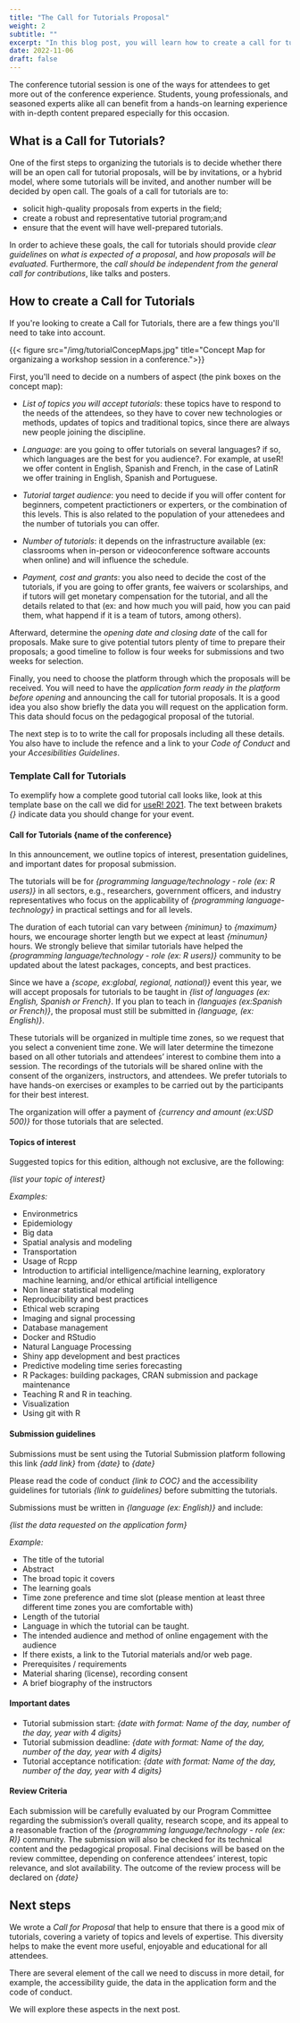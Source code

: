 ```yaml
---
title: "The Call for Tutorials Proposal"
weight: 2
subtitle: ""
excerpt: "In this blog post, you will learn how to create a call for tutorials for a conference."
date: 2022-11-06
draft: false
---
```


The conference tutorial session is one of the ways for attendees to get more out of the conference experience. Students, young professionals, and seasoned experts alike all can benefit from a hands-on learning experience with in-depth content prepared especially for this occasion.

## What is a Call for Tutorials?

One of the first steps to organizing the tutorials is to decide whether there will be an open call for tutorial proposals, will be by invitations, or a hybrid model, where some tutorials will be invited, and another number will be decided by open call. The goals of a call for tutorials are to:

- solicit high-quality proposals from experts in the field;
- create a robust and representative tutorial program;and
- ensure that the event will have well-prepared tutorials.

In order to achieve these goals, the call for tutorials should provide _clear guidelines_ on _what is expected of a proposal_, and _how proposals will be evaluated_. Furthermore, the _call should be independent from the general call for contributions_, like talks and posters.   

## How to create a Call for Tutorials

If you're looking to create a Call for Tutorials, there are a few things you'll need to take into account. 

{{< figure src="/img/tutorialConcepMaps.jpg" title="Concept Map for organizaing a workshop session in a conference.">}}

First, you'll need to decide on a numbers of aspect (the pink boxes on the concept map):

* _List of topics you will accept tutorials_: these topics have to respond to the needs of the attendees, so they have to cover new technologies or methods, updates of topics and traditional topics, since there are always new people joining the discipline.

* _Language_: are you going to offer tutorials on several languages? if so, which languages are the best for you audience?.  For example, at useR! we offer content in English, Spanish and French, in the case of LatinR we offer training in English, Spanish and Portuguese.

* _Tutorial target audience_: you need to decide if you will offer content for beginners, competent practictioners or experters, or the combination of this levels. This is also related to the population of your attenedees and the number of tutorials you can offer.

* _Number of tutorials_: it depends on the infrastructure available (ex: classrooms when in-person or videoconference software accounts when online) and will influence the schedule.

* _Payment, cost and grants_: you also need to decide the cost of the tutorials, if you are going to offer grants, fee waivers or scolarships, and if tutors will get monetary compensation for the tutorial, and all the details related to that (ex: and how much you will paid, how you can paid them, what happend if it is a team of tutors, among others).  


Afterward, determine the _opening date and closing date_ of the call for proposals.  Make sure to give potential tutors plenty of time to prepare their proposals; a good timeline to follow is four weeks for submissions and two weeks for selection. 

Finally, you need to choose the platform through which the proposals will be received. You will need to have the _application form ready in the platform before opening_ and announcing the call for tutorial proposals. It is a good idea you also show briefly the data you will request on the application form. This data should focus on the pedagogical proposal of the tutorial.

The next step is to to write the call for proposals including all these details.  You also have to include the refence and a link to your _Code of Conduct_ and your _Accesibilities Guidelines_. 


### Template Call for Tutorials

To exemplify how a complete good tutorial call looks like, look at this template base on the call we did for [useR! 2021](https://user2021.r-project.org).  The text between brakets _{}_ indicate data you should change for your event.

#### Call for Tutorials {name of the conference}

In this announcement, we outline topics of interest, presentation guidelines, and important dates for proposal submission.

The tutorials will be for _{programming language/technology - role (ex: R users)}_ in all sectors, e.g., researchers, government officers, and industry representatives who focus on the applicability of _{programming language-technology}_ in practical settings and for all levels.

The duration of each tutorial can vary between _{minimun}_ to _{maximum}_ hours, we encourage shorter length but we expect at least _{minumun}_ hours. We strongly believe that similar tutorials have helped the _{programming language/technology - role (ex: R users)}_ community to be updated about the latest packages, concepts, and best practices.

Since we have a _{scope, ex:global, regional, national)}_ event this year, we will accept proposals for tutorials to be taught in _{list of languages (ex: English, Spanish or French}_. If you plan to teach in _{languajes (ex:Spanish or French)}_, the proposal must still be submitted in _{language, (ex: English)}_.

These tutorials will be organized in multiple time zones, so we request that you select a convenient time zone. We will later determine the timezone based on all other tutorials and attendees’ interest to combine them into a session. The recordings of the tutorials will be shared online with the consent of the organizers, instructors, and attendees. We prefer tutorials to have hands-on exercises or examples to be carried out by the participants for their best interest.

The organization will offer a payment of _{currency and amount (ex:USD 500)}_ for those tutorials that are selected.

#### Topics of interest
Suggested topics for this edition, although not exclusive, are the following:

_{list your topic of interest}_

_Examples:_ 
* Environmetrics
* Epidemiology
* Big data
* Spatial analysis and modeling
* Transportation
* Usage of Rcpp
* Introduction to artificial intelligence/machine learning, exploratory machine learning, and/or ethical artificial intelligence
* Non linear statistical modeling
* Reproducibility and best practices
* Ethical web scraping
* Imaging and signal processing
* Database management
* Docker and RStudio
* Natural Language Processing
* Shiny app development and best practices
* Predictive modeling time series forecasting
* R Packages: building packages, CRAN submission and package maintenance
* Teaching R and R in teaching.
* Visualization
* Using git with R

#### Submission guidelines

Submissions must be sent using the Tutorial Submission platform following this link _{add link}_ from _{date}_ to _{date}_

Please read the code of conduct _{link to COC}_ and the accessibility guidelines for tutorials _{link to guidelines}_ before submitting the tutorials.

Submissions must be written in _{language (ex: English)}_ and include:

_{list the data requested on the application form}_

_Example:_ 
* The title of the tutorial
* Abstract
* The broad topic it covers
* The learning goals
* Time zone preference and time slot (please mention at least three different time zones you are comfortable with)
* Length of the tutorial
* Language in which the tutorial can be taught.
* The intended audience and method of online engagement with the audience
* If there exists, a link to the Tutorial materials and/or web page.
* Prerequisites / requirements
* Material sharing (license), recording consent
* A brief biography of the instructors

#### Important dates
* Tutorial submission start: _{date with format: Name of the day, number of the day, year with 4 digits}_
* Tutorial submission deadline: _{date with format: Name of the day, number of the day, year with 4 digits}_
* Tutorial acceptance notification: _{date with format: Name of the day, number of the day, year with 4 digits}_

#### Review Criteria

Each submission will be carefully evaluated by our Program Committee regarding the submission’s overall quality, research scope, and its appeal to a reasonable fraction of the _{programming language/technology - role (ex: R)}_ community.
The submission will also be checked for its technical content and the pedagogical proposal. Final decisions will be based on the review committee, depending on conference attendees’ interest, topic relevance, and slot availability.
The outcome of the review process will be declared on _{date}_

## Next steps

We wrote a _Call for Proposal_ that help to ensure that there is a good mix of tutorials, covering a variety of topics and levels of expertise. This diversity helps to make the event more useful, enjoyable and educational for all attendees.

There are several element of the call we need to discuss in more detail, for example, the accessibility guide, the data in the application form and the code of conduct.

We will explore these aspects in the next post.